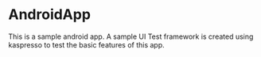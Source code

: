 # AndroidApp

This is a sample android app. A sample UI Test framework is created using kaspresso to test the basic features of this app.
